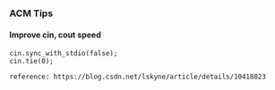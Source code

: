 ### ACM Tips

#### Improve cin, cout speed
```
cin.sync_with_stdio(false);
cin.tie(0);

reference: https://blog.csdn.net/lskyne/article/details/10418823
```